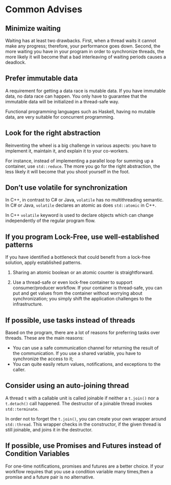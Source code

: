 # Common Advises

## Minimize waiting

Waiting has at least two drawbacks. First, when a thread waits it cannot make any progress; therefore, your performance goes down. Second, the more waiting you 
have in your program in order to synchronize threads, the more likely it will become that a bad interleaving of waiting periods causes a deadlock.

## Prefer immutable data

A requirement for getting a data race is mutable data. If you have immutable data, no data race can happen. You only have to guarantee that the immutable data will be initialized in a thread-safe way.

Functional programming languages such as Haskell, having no mutable data, are very suitable for concurrent programming.

## Look for the right abstraction

Reinventing the wheel is a big challenge in various aspects: you have to implement it, maintain it, and explain it to your co-workers. 

For instance, instead of implementing a parallel loop for summing up a container, use `std::reduce`. The more you go for the right abstraction, the less likely it will become that you shoot yourself in the foot.

## Don’t use volatile for synchronization

In C++, in contrast to C# or Java, `volatile` has no multithreading semantic. In C# or Java, `volatile` declares an atomic as does `std::atomic` in C++. 

In C++ `volatile` keyword is used to declare objects which can change independently of the regular program flow.

## If you program Lock-Free, use well-established patterns

If you have identified a bottleneck that could benefit from a lock-free solution, apply established patterns.

1. Sharing an atomic boolean or an atomic counter is straightforward.

2. Use a thread-safe or even lock-free container to support consumer/producer workflow. If your container is thread-safe, you can put and get values from the container without worrying about synchronization; you simply shift the application challenges to the infrastructure.

## If possible, use tasks instead of threads

Based on the program, there are a lot of reasons for preferring tasks over threads. These are the main reasons:

* You can use a safe communication channel for returning the result of the communication. If you use a shared variable, you have to synchronize the access to it;
* You can quite easily return values, notifications, and exceptions to the caller.

## Consider using an auto-joining thread

A thread `t` with a callable unit is called joinable if neither a `t.join()` nor a `t.detach()` call happened. The destructor of a joinable thread invokes `std::terminate`.

In order not to forget the `t.join()`, you can create your own wrapper around `std::thread`. This wrapper checks in the constructor, if the given thread is still joinable, and joins it in the destructor.

## If possible, use Promises and Futures instead of Condition Variables

For one-time notifications, promises and futures are a better choice. If your workflow requires that you use a condition variable many times,​ then a promise and a future pair is no alternative.
